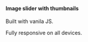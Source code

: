 <div> 
<h4>Image slider with thumbnails </h4>
<p>Built with vanila JS. </p>
<p>Fully responsive on all devices. </p>
</div>
